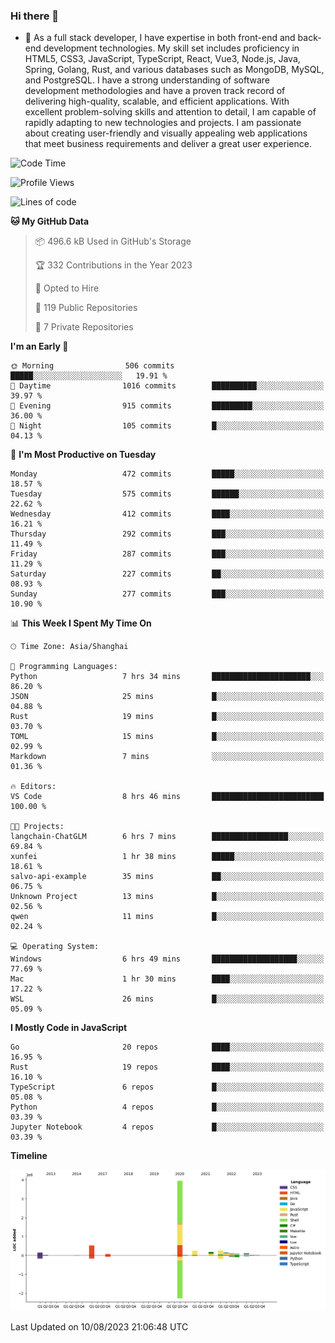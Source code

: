### Hi there 👋

- 🌱 As a full stack developer, I have expertise in both front-end and back-end development technologies. My skill set includes proficiency in HTML5, CSS3, JavaScript, TypeScript, React, Vue3, Node.js, Java, Spring, Golang, Rust, and various databases such as MongoDB, MySQL, and PostgreSQL. I have a strong understanding of software development methodologies and have a proven track record of delivering high-quality, scalable, and efficient applications. With excellent problem-solving skills and attention to detail, I am capable of rapidly adapting to new technologies and projects. I am passionate about creating user-friendly and visually appealing web applications that meet business requirements and deliver a great user experience.

<!--START_SECTION:waka-->
![Code Time](http://img.shields.io/badge/Code%20Time-1%2C082%20hrs%2031%20mins-blue)

![Profile Views](http://img.shields.io/badge/Profile%20Views-0-blue)

![Lines of code](https://img.shields.io/badge/From%20Hello%20World%20I%27ve%20Written-6.0%20million%20lines%20of%20code-blue)

**🐱 My GitHub Data** 

> 📦 496.6 kB Used in GitHub's Storage 
 > 
> 🏆 332 Contributions in the Year 2023
 > 
> 💼 Opted to Hire
 > 
> 📜 119 Public Repositories 
 > 
> 🔑 7 Private Repositories 
 > 
**I'm an Early 🐤** 

```text
🌞 Morning                506 commits         █████░░░░░░░░░░░░░░░░░░░░   19.91 % 
🌆 Daytime                1016 commits        ██████████░░░░░░░░░░░░░░░   39.97 % 
🌃 Evening                915 commits         █████████░░░░░░░░░░░░░░░░   36.00 % 
🌙 Night                  105 commits         █░░░░░░░░░░░░░░░░░░░░░░░░   04.13 % 
```
📅 **I'm Most Productive on Tuesday** 

```text
Monday                   472 commits         █████░░░░░░░░░░░░░░░░░░░░   18.57 % 
Tuesday                  575 commits         ██████░░░░░░░░░░░░░░░░░░░   22.62 % 
Wednesday                412 commits         ████░░░░░░░░░░░░░░░░░░░░░   16.21 % 
Thursday                 292 commits         ███░░░░░░░░░░░░░░░░░░░░░░   11.49 % 
Friday                   287 commits         ███░░░░░░░░░░░░░░░░░░░░░░   11.29 % 
Saturday                 227 commits         ██░░░░░░░░░░░░░░░░░░░░░░░   08.93 % 
Sunday                   277 commits         ███░░░░░░░░░░░░░░░░░░░░░░   10.90 % 
```


📊 **This Week I Spent My Time On** 

```text
🕑︎ Time Zone: Asia/Shanghai

💬 Programming Languages: 
Python                   7 hrs 34 mins       ██████████████████████░░░   86.20 % 
JSON                     25 mins             █░░░░░░░░░░░░░░░░░░░░░░░░   04.88 % 
Rust                     19 mins             █░░░░░░░░░░░░░░░░░░░░░░░░   03.70 % 
TOML                     15 mins             █░░░░░░░░░░░░░░░░░░░░░░░░   02.99 % 
Markdown                 7 mins              ░░░░░░░░░░░░░░░░░░░░░░░░░   01.36 % 

🔥 Editors: 
VS Code                  8 hrs 46 mins       █████████████████████████   100.00 % 

🐱‍💻 Projects: 
langchain-ChatGLM        6 hrs 7 mins        █████████████████░░░░░░░░   69.84 % 
xunfei                   1 hr 38 mins        █████░░░░░░░░░░░░░░░░░░░░   18.61 % 
salvo-api-example        35 mins             ██░░░░░░░░░░░░░░░░░░░░░░░   06.75 % 
Unknown Project          13 mins             █░░░░░░░░░░░░░░░░░░░░░░░░   02.56 % 
qwen                     11 mins             █░░░░░░░░░░░░░░░░░░░░░░░░   02.24 % 

💻 Operating System: 
Windows                  6 hrs 49 mins       ███████████████████░░░░░░   77.69 % 
Mac                      1 hr 30 mins        ████░░░░░░░░░░░░░░░░░░░░░   17.22 % 
WSL                      26 mins             █░░░░░░░░░░░░░░░░░░░░░░░░   05.09 % 
```

**I Mostly Code in JavaScript** 

```text
Go                       20 repos            ████░░░░░░░░░░░░░░░░░░░░░   16.95 % 
Rust                     19 repos            ████░░░░░░░░░░░░░░░░░░░░░   16.10 % 
TypeScript               6 repos             █░░░░░░░░░░░░░░░░░░░░░░░░   05.08 % 
Python                   4 repos             █░░░░░░░░░░░░░░░░░░░░░░░░   03.39 % 
Jupyter Notebook         4 repos             █░░░░░░░░░░░░░░░░░░░░░░░░   03.39 % 
```



**Timeline**

![Lines of Code chart](https://raw.githubusercontent.com/elton/elton/main/assets/bar_graph.png)


 Last Updated on 10/08/2023 21:06:48 UTC
<!--END_SECTION:waka-->

<!--
**elton/elton** is a ✨ _special_ ✨ repository because its `README.md` (this file) appears on your GitHub profile.

Here are some ideas to get you started:

- 🔭 I’m currently working on ...
- 🌱 I’m currently learning ...
- 👯 I’m looking to collaborate on ...
- 🤔 I’m looking for help with ...
- 💬 Ask me about ...
- 📫 How to reach me: ...
- 😄 Pronouns: ...
- ⚡ Fun fact: ...
-->
